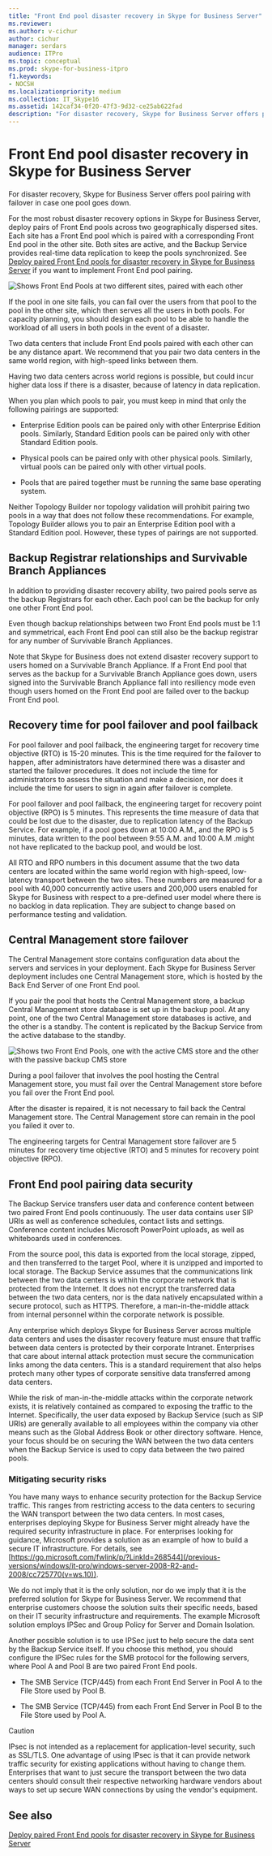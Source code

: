 ```yaml
---
title: "Front End pool disaster recovery in Skype for Business Server"
ms.reviewer: 
ms.author: v-cichur
author: cichur
manager: serdars
audience: ITPro
ms.topic: conceptual
ms.prod: skype-for-business-itpro
f1.keywords:
- NOCSH
ms.localizationpriority: medium
ms.collection: IT_Skype16
ms.assetid: 142caf34-0f20-47f3-9d32-ce25ab622fad
description: "For disaster recovery, Skype for Business Server offers pool pairing with failover in case one pool goes down."
---
```


# Front End pool disaster recovery in Skype for Business Server
 
For disaster recovery, Skype for Business Server offers pool pairing with failover in case one pool goes down.
  
For the most robust disaster recovery options in Skype for Business Server, deploy pairs of Front End pools across two geographically dispersed sites. Each site has a Front End pool which is paired with a corresponding Front End pool in the other site. Both sites are active, and the Backup Service provides real-time data replication to keep the pools synchronized. See [Deploy paired Front End pools for disaster recovery in Skype for Business Server](../../deploy/deploy-high-availability-and-disaster-recovery/front-end-pools-for-disaster-recovery.md) if you want to implement Front End pool pairing.
  
![Shows Front End Pools at two different sites, paired with each other](../../media/f74533c0-a10e-4f18-85a8-b9a008497573.jpg)
  
If the pool in one site fails, you can fail over the users from that pool to the pool in the other site, which then serves all the users in both pools. For capacity planning, you should design each pool to be able to handle the workload of all users in both pools in the event of a disaster.
  
Two data centers that include Front End pools paired with each other can be any distance apart. We recommend that you pair two data centers in the same world region, with high-speed links between them. 
  
Having two data centers across world regions is possible, but could incur higher data loss if there is a disaster, because of latency in data replication.
  
When you plan which pools to pair, you must keep in mind that only the following pairings are supported:
  
- Enterprise Edition pools can be paired only with other Enterprise Edition pools. Similarly, Standard Edition pools can be paired only with other Standard Edition pools.
    
- Physical pools can be paired only with other physical pools. Similarly, virtual pools can be paired only with other virtual pools.
    
- Pools that are paired together must be running the same base operating system.
    
Neither Topology Builder nor topology validation will prohibit pairing two pools in a way that does not follow these recommendations. For example, Topology Builder allows you to pair an Enterprise Edition pool with a Standard Edition pool. However, these types of pairings are not supported.
  
## Backup Registrar relationships and Survivable Branch Appliances

In addition to providing disaster recovery ability, two paired pools serve as the backup Registrars for each other. Each pool can be the backup for only one other Front End pool.
  
Even though backup relationships between two Front End pools must be 1:1 and symmetrical, each Front End pool can still also be the backup registrar for any number of Survivable Branch Appliances.
  
Note that Skype for Business does not extend disaster recovery support to users homed on a Survivable Branch Appliance. If a Front End pool that serves as the backup for a Survivable Branch Appliance goes down, users signed into the Survivable Branch Appliance fall into resiliency mode even though users homed on the Front End pool are failed over to the backup Front End pool.
  
## Recovery time for pool failover and pool failback

For pool failover and pool failback, the engineering target for recovery time objective (RTO) is 15-20 minutes. This is the time required for the failover to happen, after administrators have determined there was a disaster and started the failover procedures. It does not include the time for administrators to assess the situation and make a decision, nor does it include the time for users to sign in again after failover is complete.
  
For pool failover and pool failback, the engineering target for recovery point objective (RPO) is 5 minutes. This represents the time measure of data that could be lost due to the disaster, due to replication latency of the Backup Service. For example, if a pool goes down at 10:00 A.M., and the RPO is 5 minutes, data written to the pool between 9:55 A.M. and 10:00 A.M .might not have replicated to the backup pool, and would be lost.
  
All RTO and RPO numbers in this document assume that the two data centers are located within the same world region with high-speed, low-latency transport between the two sites. These numbers are measured for a pool with 40,000 concurrently active users and 200,000 users enabled for Skype for Business with respect to a pre-defined user model where there is no backlog in data replication. They are subject to change based on performance testing and validation.
  
## Central Management store failover

The Central Management store contains configuration data about the servers and services in your deployment. Each Skype for Business Server deployment includes one Central Management store, which is hosted by the Back End Server of one Front End pool.
  
If you pair the pool that hosts the Central Management store, a backup Central Management store database is set up in the backup pool. At any point, one of the two Central Management store databases is active, and the other is a standby. The content is replicated by the Backup Service from the active database to the standby.
  
![Shows two Front End Pools, one with the active CMS store and the other with the passive backup CMS store](../../media/aa479398-eb56-4854-8d50-1eff39c58a56.jpg)
  
During a pool failover that involves the pool hosting the Central Management store, you must fail over the Central Management store before you fail over the Front End pool.
  
After the disaster is repaired, it is not necessary to fail back the Central Management store. The Central Management store can remain in the pool you failed it over to.
  
The engineering targets for Central Management store failover are 5 minutes for recovery time objective (RTO) and 5 minutes for recovery point objective (RPO).
  
## Front End pool pairing data security

The Backup Service transfers user data and conference content between two paired Front End pools continuously. The user data contains user SIP URIs as well as conference schedules, contact lists and settings. Conference content includes Microsoft PowerPoint uploads, as well as whiteboards used in conferences.
  
From the source pool, this data is exported from the local storage, zipped, and then transferred to the target Pool, where it is unzipped and imported to local storage. The Backup Service assumes that the communications link between the two data centers is within the corporate network that is protected from the Internet. It does not encrypt the transferred data between the two data centers, nor is the data natively encapsulated within a secure protocol, such as HTTPS. Therefore, a man-in-the-middle attack from internal personnel within the corporate network is possible.
  
Any enterprise which deploys Skype for Business Server across multiple data centers and uses the disaster recovery feature must ensure that traffic between data centers is protected by their corporate Intranet. Enterprises that care about internal attack protection must secure the communication links among the data centers. This is a standard requirement that also helps protech many other types of corporate sensitive data transferred among data centers.
  
While the risk of man-in-the-middle attacks within the corporate network exists, it is relatively contained as compared to exposing the traffic to the Internet. Specifically, the user data exposed by Backup Service (such as SIP URIs) are generally available to all employees within the company via other means such as the Global Address Book or other directory software. Hence, your focus should be on securing the WAN between the two data centers when the Backup Service is used to copy data between the two paired pools.
  
### Mitigating security risks

You have many ways to enhance security protection for the Backup Service traffic. This ranges from restricting access to the data centers to securing the WAN transport between the two data centers. In most cases, enterprises deploying Skype for Business Server might already have the required security infrastructure in place. For enterprises looking for guidance, Microsoft provides a solution as an example of how to build a secure IT infrastructure. For details, see [https://go.microsoft.com/fwlink/p/?LinkId=268544](/previous-versions/windows/it-pro/windows-server-2008-R2-and-2008/cc725770(v=ws.10)). 
  
We do not imply that it is the only solution, nor do we imply that it is the preferred solution for Skype for Business Server. We recommend that enterprise customers choose the solution suits their specific needs, based on their IT security infrastructure and requirements. The example Microsoft solution employs IPSec and Group Policy for Server and Domain Isolation.
  
Another possible solution is to use IPSec just to help secure the data sent by the Backup Service itself. If you choose this method, you should configure the IPSec rules for the SMB protocol for the following servers, where Pool A and Pool B are two paired Front End pools.
  
- The SMB Service (TCP/445) from each Front End Server in Pool A to the File Store used by Pool B.
    
- The SMB Service (TCP/445) from each Front End Server in Pool B to the File Store used by Pool A.
    
> [!CAUTION]
>  IPsec is not intended as a replacement for application-level security, such as SSL/TLS. One advantage of using IPsec is that it can provide network traffic security for existing applications without having to change them. Enterprises that want to just secure the transport between the two data centers should consult their respective networking hardware vendors about ways to set up secure WAN connections by using the vendor's equipment.
  
## See also

[Deploy paired Front End pools for disaster recovery in Skype for Business Server](../../deploy/deploy-high-availability-and-disaster-recovery/front-end-pools-for-disaster-recovery.md)